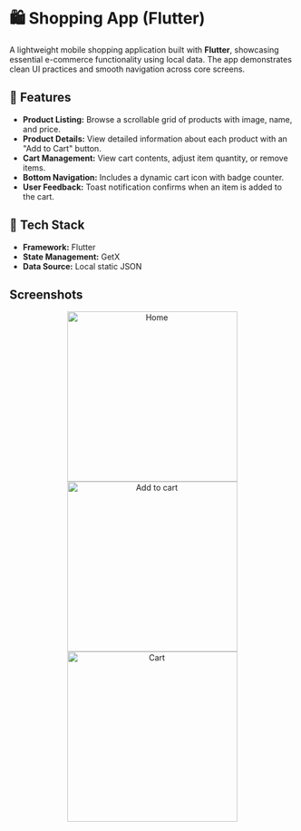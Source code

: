 # 🛍️ Shopping App (Flutter)

A lightweight mobile shopping application built with **Flutter**, showcasing essential e-commerce functionality using local data. The app demonstrates clean UI practices and smooth navigation across core screens.

## 📱 Features

- **Product Listing:** Browse a scrollable grid of products with image, name, and price.
- **Product Details:** View detailed information about each product with an "Add to Cart" button.
- **Cart Management:** View cart contents, adjust item quantity, or remove items.
- **Bottom Navigation:** Includes a dynamic cart icon with badge counter.
- **User Feedback:** Toast notification confirms when an item is added to the cart.

## 🧾 Tech Stack

- **Framework:** Flutter
- **State Management:** GetX 
- **Data Source:** Local static JSON

## Screenshots


<p align="center">
  <img src="https://i.postimg.cc/hPMvPJJy/Simulator-Screenshot-i-Phone-16-Plus-2025-06-11-at-11-10-29.png" alt="Home" width="300"/>
    <img src="https://i.postimg.cc/7P3bdtqy/Simulator-Screenshot-i-Phone-16-Plus-2025-06-11-at-11-09-48.png" alt="Add to cart" width="300"/>
   <img src="https://i.postimg.cc/28C3Dd5L/Simulator-Screenshot-i-Phone-16-Plus-2025-06-11-at-11-46-06.png" alt="Cart" width="300"/>
</p>


